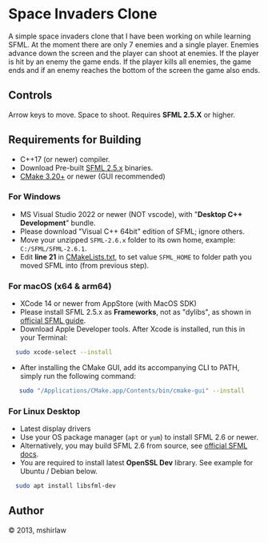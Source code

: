 # Space Invaders Clone

A simple space invaders clone that I have been working on while learning SFML. At the moment there are only 7 enemies and a single player. Enemies advance down the screen and the player can shoot at enemies. If the player is hit by an enemy the game ends. If the player kills all enemies, the game ends and if an enemy reaches the bottom of the screen the game also ends.

## Controls

Arrow keys to move. Space to shoot. Requires **SFML 2.5.X** or higher.

## Requirements for Building

- C++17 (or newer) compiler.
- Download Pre-built [SFML 2.5.x](https://www.sfml-dev.org/download/sfml/2.6.1/) binaries.
- [CMake 3.20+](https://cmake.org/download/) or newer (GUI recommended)

### For Windows

- MS Visual Studio 2022 or newer (NOT vscode), with "**Desktop C++ Development**" bundle.
- Please download "Visual C++ 64bit" edition of SFML; ignore others.
- Move your unzipped `SFML-2.6.x` folder to its own home, example: `C:/SFML/SFML-2.6.1`.
- Edit **line 21** in [CMakeLists.txt](CMakeLists.txt#L21), to set value `SFML_HOME` to folder path you moved SFML into (from previous step).

### For macOS (x64 & arm64)

- XCode 14 or newer from AppStore (with MacOS SDK)
- Please install SFML 2.5.x as **Frameworks**, not as "dylibs", as shown in [official SFML guide](https://www.sfml-dev.org/tutorials/2.6/start-osx.php).
- Download Apple Developer tools. After Xcode is installed, run this in your Terminal:

```bash
  sudo xcode-select --install
```

- After installing the CMake GUI, add its accompanying CLI to PATH, simply run the following command:

```bash
   sudo "/Applications/CMake.app/Contents/bin/cmake-gui" --install
```

### For Linux Desktop

- Latest display drivers
- Use your OS package manager (`apt` or `yum`) to install SFML 2.6 or newer.
- Alternatively, you may build SFML 2.6 from source, see [official SFML docs](https://www.sfml-dev.org/tutorials/2.6/start-linux.php).
- You are required to install latest **OpenSSL Dev** library. See example for Ubuntu / Debian below.

```bash
  sudo apt install libsfml-dev
```

## Author

&copy; 2013, mshirlaw
